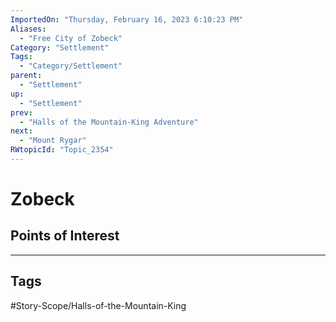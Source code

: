 ```yaml
---
ImportedOn: "Thursday, February 16, 2023 6:10:23 PM"
Aliases:
  - "Free City of Zobeck"
Category: "Settlement"
Tags:
  - "Category/Settlement"
parent:
  - "Settlement"
up:
  - "Settlement"
prev:
  - "Halls of the Mountain-King Adventure"
next:
  - "Mount Rygar"
RWtopicId: "Topic_2354"
---
```

# Zobeck
## Points of Interest

---
## Tags
#Story-Scope/Halls-of-the-Mountain-King

